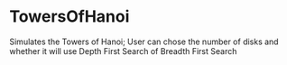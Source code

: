 TowersOfHanoi
=============

Simulates the Towers of Hanoi; User can chose the number of disks and whether it will use Depth First Search of Breadth First Search
